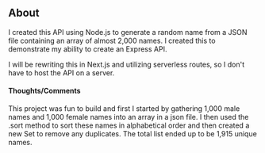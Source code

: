 ## About

I created this API using Node.js to generate a random name from a JSON file containing an array of almost 2,000 names. I created this to demonstrate my ability to create an Express API.

I will be rewriting this in Next.js and utilizing serverless routes, so I don't have to host the API on a server.

#### Thoughts/Comments

This project was fun to build and first I started by gathering 1,000 male names and 1,000 female names into an array in a json file. I then used the .sort method to sort these names in alphabetical order and then created a new Set to remove any duplicates. The total list ended up to be 1,915 unique names.

